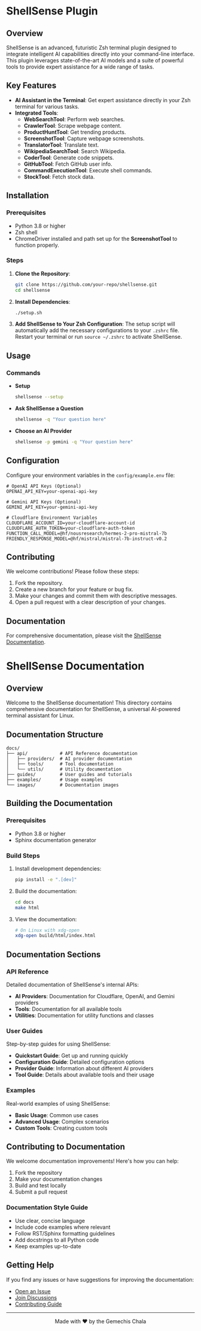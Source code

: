 # ShellSense Plugin

## Overview

ShellSense is an advanced, futuristic Zsh terminal plugin designed to integrate intelligent AI capabilities directly into your command-line interface. This plugin leverages state-of-the-art AI models and a suite of powerful tools to provide expert assistance for a wide range of tasks.

## Key Features

- **AI Assistant in the Terminal**: Get expert assistance directly in your Zsh terminal for various tasks.
- **Integrated Tools**:
  - **WebSearchTool**: Perform web searches.
  - **CrawlerTool**: Scrape webpage content.
  - **ProductHuntTool**: Get trending products.
  - **ScreenshotTool**: Capture webpage screenshots.
  - **TranslatorTool**: Translate text.
  - **WikipediaSearchTool**: Search Wikipedia.
  - **CoderTool**: Generate code snippets.
  - **GitHubTool**: Fetch GitHub user info.
  - **CommandExecutionTool**: Execute shell commands.
  - **StockTool**: Fetch stock data.

## Installation

### Prerequisites

- Python 3.8 or higher
- Zsh shell
- ChromeDriver installed and path set up for the **ScreenshotTool** to function properly.

### Steps

1. **Clone the Repository**:
   ```bash
   git clone https://github.com/your-repo/shellsense.git
   cd shellsense
   ```

2. **Install Dependencies**:
   ```bash
   ./setup.sh
   ```

3. **Add ShellSense to Your Zsh Configuration**:
   The setup script will automatically add the necessary configurations to your `.zshrc` file. Restart your terminal or run `source ~/.zshrc` to activate ShellSense.

## Usage

### Commands

- **Setup**
  ```bash
  shellsense --setup
  ```

- **Ask ShellSense a Question**
  ```bash
  shellsense -q "Your question here"
  ```

- **Choose an AI Provider**
  ```bash
  shellsense -p gemini -q "Your question here"
  ```

## Configuration

Configure your environment variables in the `config/example.env` file:

```env
# OpenAI API Keys (Optional)
OPENAI_API_KEY=your-openai-api-key

# Gemini API Keys (Optional)
GEMINI_API_KEY=your-gemini-api-key

# Cloudflare Environment Variables
CLOUDFLARE_ACCOUNT_ID=your-cloudflare-account-id
CLOUDFLARE_AUTH_TOKEN=your-cloudflare-auth-token
FUNCTION_CALL_MODEL=@hf/nousresearch/hermes-2-pro-mistral-7b
FRIENDLY_RESPONSE_MODEL=@hf/mistral/mistral-7b-instruct-v0.2
```

## Contributing

We welcome contributions! Please follow these steps:

1. Fork the repository.
2. Create a new branch for your feature or bug fix.
3. Make your changes and commit them with descriptive messages.
4. Open a pull request with a clear description of your changes.

## Documentation

For comprehensive documentation, please visit the [ShellSense Documentation](https://github.com/venopyX/shellsense/tree/main/docs).

# ShellSense Documentation

## Overview

Welcome to the ShellSense documentation! This directory contains comprehensive documentation for ShellSense, a universal AI-powered terminal assistant for Linux.

## Documentation Structure

```
docs/
├── api/            # API Reference documentation
│   ├── providers/  # AI provider documentation
│   ├── tools/      # Tool documentation
│   └── utils/      # Utility documentation
├── guides/         # User guides and tutorials
├── examples/       # Usage examples
└── images/         # Documentation images
```

## Building the Documentation

### Prerequisites

- Python 3.8 or higher
- Sphinx documentation generator

### Build Steps

1. Install development dependencies:
   ```bash
   pip install -e ".[dev]"
   ```

2. Build the documentation:
   ```bash
   cd docs
   make html
   ```

3. View the documentation:
   ```bash
   # On Linux with xdg-open
   xdg-open build/html/index.html
   ```

## Documentation Sections

### API Reference

Detailed documentation of ShellSense's internal APIs:

- **AI Providers**: Documentation for Cloudflare, OpenAI, and Gemini providers
- **Tools**: Documentation for all available tools
- **Utilities**: Documentation for utility functions and classes

### User Guides

Step-by-step guides for using ShellSense:

- **Quickstart Guide**: Get up and running quickly
- **Configuration Guide**: Detailed configuration options
- **Provider Guide**: Information about different AI providers
- **Tool Guide**: Details about available tools and their usage

### Examples

Real-world examples of using ShellSense:

- **Basic Usage**: Common use cases
- **Advanced Usage**: Complex scenarios
- **Custom Tools**: Creating custom tools

## Contributing to Documentation

We welcome documentation improvements! Here's how you can help:

1. Fork the repository
2. Make your documentation changes
3. Build and test locally
4. Submit a pull request

### Documentation Style Guide

- Use clear, concise language
- Include code examples where relevant
- Follow RST/Sphinx formatting guidelines
- Add docstrings to all Python code
- Keep examples up-to-date

## Getting Help

If you find any issues or have suggestions for improving the documentation:

- [Open an Issue](https://github.com/venopyX/shellsense/issues)
- [Join Discussions](https://github.com/venopyX/shellsense/discussions)
- [Contributing Guide](../CONTRIBUTING.md)

---

<div align="center">
Made with ❤️ by the Gemechis Chala
</div>
